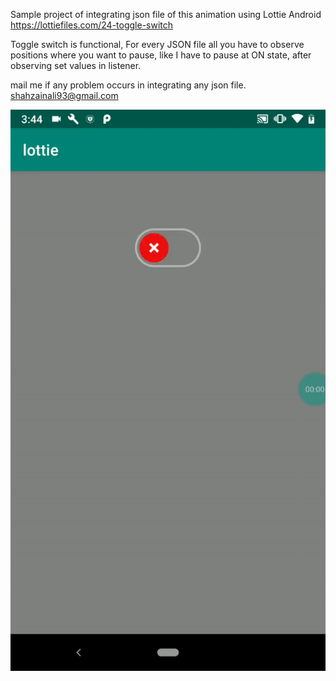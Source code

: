 Sample project of integrating json file of this animation using Lottie Android
https://lottiefiles.com/24-toggle-switch

Toggle switch is functional, For every JSON file all you have to observe positions where you want to pause, like I have to pause at ON state, after observing set values in listener.

mail me if any problem occurs in integrating any json file.
shahzainali93@gmail.com

![](sample.gif)
